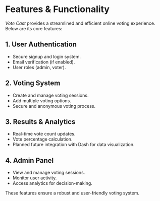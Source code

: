 <div class="pdf-header"></div>

# Features & Functionality

*Vote Cast* provides a streamlined and efficient online voting experience. Below are its core features:

## 1. User Authentication
- Secure signup and login system.
- Email verification (if enabled).
- User roles (admin, voter).

## 2. Voting System
- Create and manage voting sessions.
- Add multiple voting options.
- Secure and anonymous voting process.

## 3. Results & Analytics
- Real-time vote count updates.
- Vote percentage calculation.
- Planned future integration with Dash for data visualization.

## 4. Admin Panel
- View and manage voting sessions.
- Monitor user activity.
- Access analytics for decision-making.

These features ensure a robust and user-friendly voting system.
